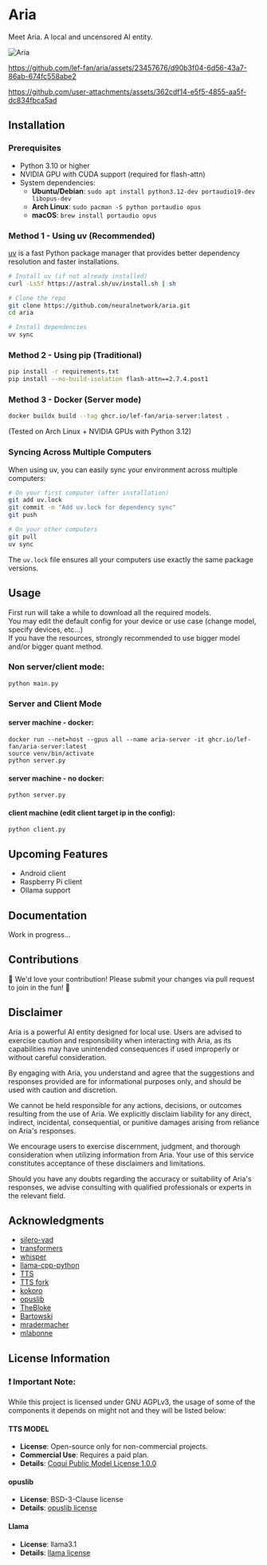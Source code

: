 # Aria
Meet Aria. A local and uncensored AI entity.

![Aria](https://github.com/lef-fan/aria/blob/main/assets/aria.png?raw=true)

https://github.com/lef-fan/aria/assets/23457676/d90b3f04-6d56-43a7-86ab-674fc558abe2

https://github.com/user-attachments/assets/362cdf14-e5f5-4855-aa5f-dc834fbca5ad

## Installation

### Prerequisites
- Python 3.10 or higher
- NVIDIA GPU with CUDA support (required for flash-attn)
- System dependencies:
  - **Ubuntu/Debian**: `sudo apt install python3.12-dev portaudio19-dev libopus-dev`
  - **Arch Linux**: `sudo pacman -S python portaudio opus`
  - **macOS**: `brew install portaudio opus`

### Method 1 - Using uv (Recommended)
[uv](https://github.com/astral-sh/uv) is a fast Python package manager that provides better dependency resolution and faster installations.

```bash
# Install uv (if not already installed)
curl -LsSf https://astral.sh/uv/install.sh | sh

# Clone the repo
git clone https://github.com/neuralnetwork/aria.git
cd aria

# Install dependencies
uv sync
```

### Method 2 - Using pip (Traditional)
```bash
pip install -r requirements.txt
pip install --no-build-isolation flash-attn==2.7.4.post1
```

### Method 3 - Docker (Server mode)
```bash
docker buildx build --tag ghcr.io/lef-fan/aria-server:latest .
```

(Tested on Arch Linux + NVIDIA GPUs with Python 3.12)

### Syncing Across Multiple Computers
When using uv, you can easily sync your environment across multiple computers:

```bash
# On your first computer (after installation)
git add uv.lock
git commit -m "Add uv.lock for dependency sync"
git push

# On your other computers
git pull
uv sync
```

The `uv.lock` file ensures all your computers use exactly the same package versions.

## Usage
First run will take a while to download all the required models.\
You may edit the default config for your device or use case (change model, specify devices, etc...)\
If you have the resources, strongly recommended to use bigger model and/or bigger quant method.

### Non server/client mode:

```
python main.py
```
### Server and Client Mode

#### server machine - docker:
```
docker run --net=host --gpus all --name aria-server -it ghcr.io/lef-fan/aria-server:latest
source venv/bin/activate
python server.py
```

#### server machine - no docker:
```
python server.py 
```

#### client machine (edit client target ip in the config):
```
python client.py
```

## Upcoming Features
* Android client
* Raspberry Pi client
* Ollama support

## Documentation
Work in progress...

## Contributions
🌟 We'd love your contribution! Please submit your changes via pull request to join in the fun! 🚀

## Disclaimer
Aria is a powerful AI entity designed for local use. Users are advised to exercise caution and responsibility when interacting with Aria, as its capabilities may have unintended consequences if used improperly or without careful consideration.

By engaging with Aria, you understand and agree that the suggestions and responses provided are for informational purposes only, and should be used with caution and discretion.

We cannot be held responsible for any actions, decisions, or outcomes resulting from the use of Aria. We explicitly disclaim liability for any direct, indirect, incidental, consequential, or punitive damages arising from reliance on Aria's responses.

We encourage users to exercise discernment, judgment, and thorough consideration when utilizing information from Aria. Your use of this service constitutes acceptance of these disclaimers and limitations.

Should you have any doubts regarding the accuracy or suitability of Aria's responses, we advise consulting with qualified professionals or experts in the relevant field.

## Acknowledgments

- [silero-vad](https://github.com/snakers4/silero-vad)
- [transformers](https://github.com/huggingface/transformers)
- [whisper](https://github.com/openai/whisper)
- [llama-cpp-python](https://github.com/abetlen/llama-cpp-python)
- [TTS](https://github.com/coqui-ai/TTS)
- [TTS fork](https://github.com/idiap/coqui-ai-TTS)
- [kokoro](https://github.com/hexgrad/kokoro)
- [opuslib](https://github.com/orion-labs/opuslib)
- [TheBloke](https://huggingface.co/TheBloke)
- [Bartowski](https://huggingface.co/bartowski)
- [mradermacher](https://huggingface.co/mradermacher)
- [mlabonne](https://huggingface.co/mlabonne)

## License Information

### ❗ Important Note:
While this project is licensed under GNU AGPLv3, the usage of some of the components it depends on might not and they will be listed below:

#### TTS MODEL
- **License**: Open-source only for non-commercial projects.
- **Commercial Use**: Requires a paid plan.
- **Details**: [Coqui Public Model License 1.0.0](https://coqui.ai/cpml)

#### opuslib
- **License**: BSD-3-Clause license
- **Details**: [opuslib license](https://github.com/orion-labs/opuslib?tab=BSD-3-Clause-1-ov-file#readme)

#### Llama
- **License**: llama3.1
- **Details**: [llama license](https://github.com/meta-llama/llama-models/blob/main/models/llama3_1/LICENSE)
